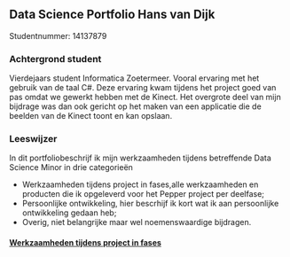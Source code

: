 ## Data Science Portfolio Hans van Dijk
Studentnummer: 14137879

### Achtergrond student
Vierdejaars student Informatica Zoetermeer. Vooral ervaring met het gebruik van de taal C#. Deze ervaring kwam tijdens het project goed van pas omdat we gewerkt hebben met de Kinect. Het overgrote deel van mijn bijdrage was dan ook gericht op het maken van een applicatie die de beelden van de Kinect toont en kan opslaan.

### Leeswijzer
In dit portfoliobeschrijf ik mijn werkzaamheden tijdens betreffende Data Science Minor in drie categorieën
- Werkzaamheden tijdens project in fases,alle werkzaamheden en producten die ik opgeleverd voor het Pepper project per deelfase;
- Persoonlijke ontwikkeling, hier bescrhijf ik kort wat ik aan persoonlijke ontwikkeling gedaan heb;
- Overig, niet belangrijke maar wel noemenswaardige bijdragen.

#### [Werkzaamheden tijdens project in fases](werkzaamheden)

